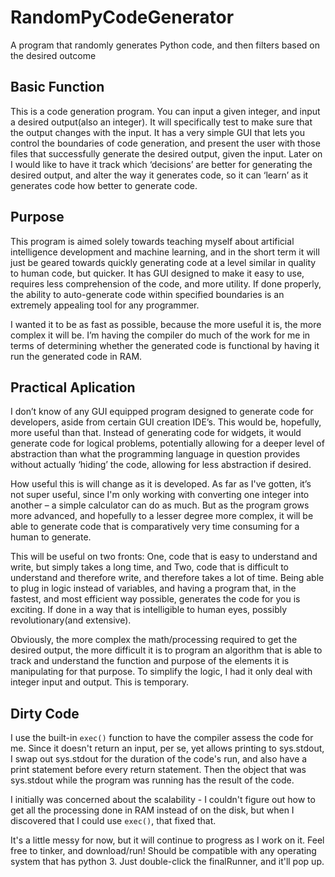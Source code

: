 # RandomPyCodeGenerator
A program that randomly generates Python code, and then filters based on the desired outcome

## Basic Function
  This is a code generation program. You can input a given integer, and input a desired output(also an integer). It will specifically test to make sure that the output changes with the input. It has a very simple GUI that lets you control the boundaries of code generation, and present the user with those files that successfully generate the desired output, given the input. Later on I would like to have it track which ‘decisions’ are better for generating the desired output, and alter the way it generates code, so it can ‘learn’ as it generates code how better to generate code.

## Purpose
  This program is aimed solely towards teaching myself about artificial intelligence development and machine learning, and in the short term it will just be geared towards quickly generating code at a level similar in quality to human code, but quicker. It has GUI designed to make it easy to use, requires less comprehension of the code, and more utility. If done properly, the ability to auto-generate code within specified boundaries is an extremely appealing tool for any programmer.
  
  I wanted it to be as fast as possible, because the more useful it is, the more complex it will be. I’m having the compiler do much of the work for me in terms of determining whether the generated code is functional by having it run the generated code in RAM. 

## Practical Aplication
  I don’t know of any GUI equipped program designed to generate code for developers, aside from certain GUI creation IDE’s. This would be, hopefully, more useful than that. Instead of generating code for widgets, it would generate code for logical problems, potentially allowing for a deeper level of abstraction than what the programming language in question provides without actually ‘hiding’ the code, allowing for less abstraction if desired.
  
  How useful this is will change as it is developed. As far as I've gotten, it’s not super useful, since I'm only working with converting one integer into another – a simple calculator can do as much. But as the program grows more advanced, and hopefully to a lesser degree more complex, it will be able to generate code that is comparatively very time consuming for a human to generate.
  
  This will be useful on two fronts: One, code that is easy to understand and write, but simply takes a long time, and Two, code that is difficult to understand and therefore write, and therefore takes a lot of time. Being able to plug in logic instead of variables, and having a program that, in the fastest, and most efficient way possible, generates the code for you is exciting. If done in a way that is intelligible to human eyes, possibly revolutionary(and extensive).

  Obviously, the more complex the math/processing required to get the desired output, the more difficult it is to program an algorithm that is able to track and understand the function and purpose of the elements it is manipulating for that purpose. To simplify the logic, I had it only deal with integer input and output. This is temporary.

## Dirty Code
  I use the built-in `exec()` function to have the compiler assess the code for me. Since it doesn't return an input, per se, yet allows printing to sys.stdout, I swap out sys.stdout for the duration of the code's run, and also have a print statement before every return statement. Then the object that was sys.stdout while the program was running has the result of the code.
  
  I initially was concerned about the scalability - I couldn't figure out how to get all the processing done in RAM instead of on the disk, but when I discovered that I could use `exec()`, that fixed that.
  
  It's a little messy for now, but it will continue to progress as I work on it. Feel free to tinker, and download/run! Should be compatible with any operating system that has python 3. Just double-click the finalRunner, and it'll pop up.
